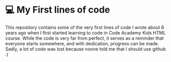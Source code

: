 # 💻 My First lines of code

This repository contains some of the very first lines of code I wrote about 6 years ago when I first started learning to code in Code Academy Kids HTML course. While the code is very far from perfect, it serves as a reminder that everyone starts somewhere, and with dedication, progress can be made. Sadly, a lot of code was lost because noone told me that I should use github :(
